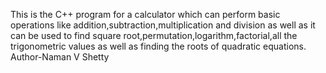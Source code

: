 This is the C++ program for a calculator which can perform basic operations like addition,subtraction,multiplication and division as well as it can be used to find square root,permutation,logarithm,factorial,all the trigonometric values as well as finding the roots of quadratic equations.
<br>
Author-Naman V Shetty
